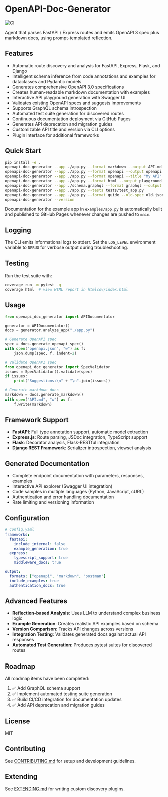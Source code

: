 # OpenAPI-Doc-Generator

![CI](https://github.com/danieleschmidt/openapi-doc-generator/actions/workflows/ci.yml/badge.svg)

Agent that parses FastAPI / Express routes and emits OpenAPI 3 spec plus markdown docs, using prompt-templated reflection.

## Features
- Automatic route discovery and analysis for FastAPI, Express, Flask, and Django
- Intelligent schema inference from code annotations and examples for dataclasses and Pydantic models
- Generates comprehensive OpenAPI 3.0 specifications
- Creates human-readable markdown documentation with examples
- Interactive API playground generation with Swagger UI
- Validates existing OpenAPI specs and suggests improvements
- Supports GraphQL schema introspection
- Automated test suite generation for discovered routes
- Continuous documentation deployment via GitHub Pages
- Generates API deprecation and migration guides
- Customizable API title and version via CLI options
- Plugin interface for additional frameworks

## Quick Start
```bash
pip install -e .
openapi-doc-generator --app ./app.py --format markdown --output API.md
openapi-doc-generator --app ./app.py --format openapi --output openapi.json
openapi-doc-generator --app ./app.py --format openapi --title "My API" --api-version 2.0 --output openapi.json
openapi-doc-generator --app ./app.py --format html --output playground.html
openapi-doc-generator --app ./schema.graphql --format graphql --output schema.json
openapi-doc-generator --app ./app.py --tests tests/test_app.py
openapi-doc-generator --app ./app.py --format guide --old-spec old.json --output MIGRATION.md
openapi-doc-generator --version
```

Documentation for the example app in `examples/app.py` is automatically built
and published to GitHub Pages whenever changes are pushed to `main`.

## Logging
The CLI emits informational logs to stderr. Set the `LOG_LEVEL` environment
variable to `DEBUG` for verbose output during troubleshooting.

## Testing
Run the test suite with:
```bash
coverage run -m pytest -q
coverage html  # view HTML report in htmlcov/index.html
```

## Usage
```python
from openapi_doc_generator import APIDocumentator

generator = APIDocumentator()
docs = generator.analyze_app("./app.py")

# Generate OpenAPI spec
spec = docs.generate_openapi_spec()
with open("openapi.json", "w") as f:
    json.dump(spec, f, indent=2)

# Validate OpenAPI spec
from openapi_doc_generator import SpecValidator
issues = SpecValidator().validate(spec)
if issues:
    print("Suggestions:\n" + "\n".join(issues))

# Generate markdown docs
markdown = docs.generate_markdown()
with open("API.md", "w") as f:
    f.write(markdown)
```

## Framework Support
- **FastAPI**: Full type annotation support, automatic model extraction
- **Express.js**: Route parsing, JSDoc integration, TypeScript support
- **Flask**: Decorator analysis, Flask-RESTful integration
- **Django REST Framework**: Serializer introspection, viewset analysis

## Generated Documentation
- Complete endpoint documentation with parameters, responses, examples
- Interactive API explorer (Swagger UI integration)
- Code samples in multiple languages (Python, JavaScript, cURL)
- Authentication and error handling documentation
- Rate limiting and versioning information

## Configuration
```yaml
# config.yaml
frameworks:
  fastapi:
    include_internal: false
    example_generation: true
  express:
    typescript_support: true
    middleware_docs: true

output:
  formats: ["openapi", "markdown", "postman"]
  include_examples: true
  authentication_docs: true
```

## Advanced Features
- **Reflection-based Analysis**: Uses LLM to understand complex business logic
- **Example Generation**: Creates realistic API examples based on schema
- **Version Comparison**: Tracks API changes across versions
- **Integration Testing**: Validates generated docs against actual API responses
- **Automated Test Generation**: Produces pytest suites for discovered routes

## Roadmap
All roadmap items have been completed:
1. ✅ Add GraphQL schema support
2. ✅ Implement automated testing suite generation
3. ✅ Build CI/CD integration for documentation updates
4. ✅ Add API deprecation and migration guides

## License
MIT

## Contributing
See [CONTRIBUTING.md](CONTRIBUTING.md) for setup and development guidelines.

## Extending
See [EXTENDING.md](EXTENDING.md) for writing custom discovery plugins.
